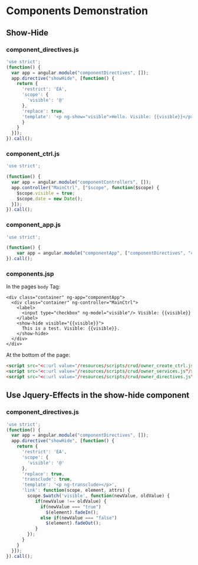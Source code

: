 # Components Demonstration

## Show-Hide

### component_directives.js

```JavaScript
'use strict';
(function() {
  var app = angular.module("componentDirectives", []);
  app.directive("showHide", [function() {
    return {
      'restrict': 'EA',
      'scope': {
        'visible': '@'
      },
      'replace': true,
      'template': '<p ng-show="visible">Hello. Visible: {{visible}}</p>'
      }
    }
  }]);
}).call();
```

### component_ctrl.js

```JavaScript
'use strict';

(function() {
  var app = angular.module("componentControllers", []);
  app.controller("MainCtrl", ["$scope", function($scope) {
    $scope.visible = true;
    $scope.date = new Date();
  }]);
}).call();
```

### component_app.js

```JavaScript
'use strict';

(function() {
    var app = angular.module("componentApp", ["componentDirectives", "componentControllers"]);
}).call();
```

### components.jsp

In the pages ``body`` Tag:

```
<div class="container" ng-app="componentApp">
  <div class="container" ng-controller="MainCtrl">
    <label>
      <input type="checkbox" ng-model="visible"/> Visible: {{visible}}
    </label>
    <show-hide visible="{{visible}}">
      This is a test. Visible: {{visible}}.
    </show-hide>
  </div>
</div>
```

At the bottom of the page:

```HTML
<script src="<c:url value="/resources/scripts/crud/owner_create_ctrl.js"/>"></script>
<script src="<c:url value="/resources/scripts/crud/owner_services.js"/>"></script>
<script src="<c:url value="/resources/scripts/crud/owner_directives.js"/>"></script>
```

## Use Jquery-Effects in the show-hide component

### component_directives.js

```JavaScript
'use strict';
(function() {
  var app = angular.module("componentDirectives", []);
  app.directive("showHide", [function() {
    return {
      'restrict': 'EA',
      'scope': {
        'visible': '@'
      },
      'replace': true,
      'transclude': true,
      'template': '<p ng-transclude></p>',
      'link': function(scope, element, attrs) {
        scope.$watch('visible', function(newValue, oldValue) {
           if(newValue !== oldValue) {
             if(newValue === "true")
               $(element).fadeIn();
             else if(newValue === "false")
               $(element).fadeOut();
           }
        });
      }
    }
  }]);
}).call();
```

